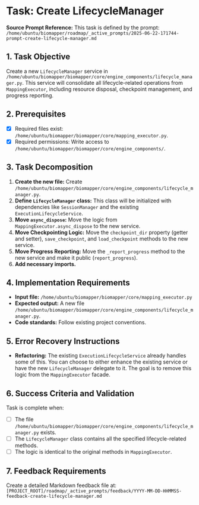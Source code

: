 # Task: Create LifecycleManager

**Source Prompt Reference:** This task is defined by the prompt: `/home/ubuntu/biomapper/roadmap/_active_prompts/2025-06-22-171744-prompt-create-lifecycle-manager.md`

## 1. Task Objective
Create a new `LifecycleManager` service in `/home/ubuntu/biomapper/biomapper/core/engine_components/lifecycle_manager.py`. This service will consolidate all lifecycle-related operations from `MappingExecutor`, including resource disposal, checkpoint management, and progress reporting.

## 2. Prerequisites
- [x] Required files exist: `/home/ubuntu/biomapper/biomapper/core/mapping_executor.py`.
- [x] Required permissions: Write access to `/home/ubuntu/biomapper/biomapper/core/engine_components/`.

## 3. Task Decomposition
1.  **Create the new file:** Create `/home/ubuntu/biomapper/biomapper/core/engine_components/lifecycle_manager.py`.
2.  **Define `LifecycleManager` class:** This class will be initialized with dependencies like `SessionManager` and the existing `ExecutionLifecycleService`.
3.  **Move `async_dispose`:** Move the logic from `MappingExecutor.async_dispose` to the new service.
4.  **Move Checkpointing Logic:** Move the `checkpoint_dir` property (getter and setter), `save_checkpoint`, and `load_checkpoint` methods to the new service.
5.  **Move Progress Reporting:** Move the `_report_progress` method to the new service and make it public (`report_progress`).
6.  **Add necessary imports.**

## 4. Implementation Requirements
- **Input file:** `/home/ubuntu/biomapper/biomapper/core/mapping_executor.py`
- **Expected output:** A new file `/home/ubuntu/biomapper/biomapper/core/engine_components/lifecycle_manager.py`.
- **Code standards:** Follow existing project conventions.

## 5. Error Recovery Instructions
- **Refactoring:** The existing `ExecutionLifecycleService` already handles some of this. You can choose to either enhance the existing service or have the new `LifecycleManager` delegate to it. The goal is to remove this logic from the `MappingExecutor` facade.

## 6. Success Criteria and Validation
Task is complete when:
- [ ] The file `/home/ubuntu/biomapper/biomapper/core/engine_components/lifecycle_manager.py` exists.
- [ ] The `LifecycleManager` class contains all the specified lifecycle-related methods.
- [ ] The logic is identical to the original methods in `MappingExecutor`.

## 7. Feedback Requirements
Create a detailed Markdown feedback file at:
`[PROJECT_ROOT]/roadmap/_active_prompts/feedback/YYYY-MM-DD-HHMMSS-feedback-create-lifecycle-manager.md`
